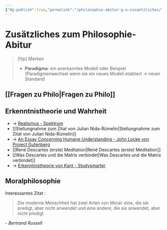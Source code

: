 ```yaml
---
{"dg-publish":true,"permalink":"/philosophie-abitur-g-a-zusaetzliches/"}
---
```


# Zusätzliches zum Philosophie-Abitur
> [!tip] Merken
> - **Paradigma**: ein anerkanntes Modell oder Beispiel (Paradigmenwechsel wenn sie ein neues Modell etabliert → neuer Standard)
## [[Fragen zu Philo\|Fragen zu Philo]]
## Erkenntnistheorie und Wahrheit
- → [Realismus - Spektrum](https://www.spektrum.de/lexikon/philosophie/realismus/1734)
- [[Stellungnahme zum Zitat von Julian Nida-Rümelin\|Stellungnahme zum Zitat von Julian Nida-Rümelin]]
- → [An Essay Concerning Humane Understanding - John Locke von Project Gutenberg](https://www.gutenberg.org/files/10615/10615-h/10615-h.htm)
- [[René Descartes (erste) Meditation\|René Descartes (erste) Meditation]]
- [[Was Descartes und die Matrix verbindet\|Was Descartes und die Matrix verbindet]]
- → [Erkenntnistheorie von Kant - Studysmarter](https://www.studysmarter.de/schule/psychologie/forschung-der-gedaechtnis/erkenntnistheorie/#:~:text=Erkenntnistheorie%20Kant%20%E2%80%93%20Die,in%20der%20Kognitionswissenschaft.)
## Moralphilosophie
Interessantes Zitat :
> Die moderne Menschheit hat zwei Arten von Moral: eine, die sie predigt, aber nicht anwendet und eine andere, die sie anwendet, aber nicht predigt.

\- *Bertrand Russell*